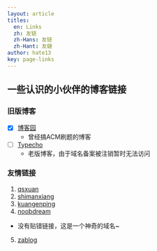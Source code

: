 ```yaml
---
layout: article
titles:
  en: Links
  zh: 友链
  zh-Hans: 友链
  zh-Hant: 友鏈
author: hate13
key: page-links
---
```


## 一些认识的小伙伴的博客链接

### 旧版博客
- [x] [博客园](https://www.cnblogs.com/hate13/)
  - 曾经搞ACM刷题的博客
- [ ] [Typecho](http://v1.hate13.com/)
  - 老版博客，由于域名备案被注销暂时无法访问

### 友情链接
1. [qsxuan](http://qsxuan.com/) 
2. [shimanxiang](http://shimanxiang.github.io/)
3. [kuangenping](https://blog.kuangenping.com)
4. [noobdream](http://noobdream.com/)
  - 没有贴错链接，这是一个神奇的域名~
5. [zablog](http://zablog.me/)
